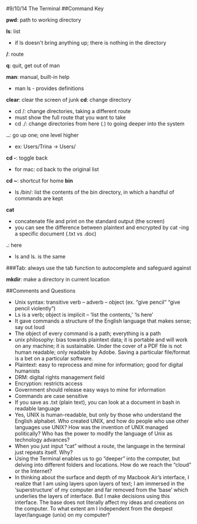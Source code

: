 #9/10/14 The Terminal
##Command Key

**pwd**: path to working directory

**ls**: list
- if ls doesn't bring anything up; there is nothing in the directory

**/**: route

**q**: quit, get out of man

**man**: manual, built-in help 
- man ls - provides definitions

**clear**: clear the screen of junk
**cd**: change directory
- cd /: change directories, taking a different route
- must show the full route that you want to take
- cd ./: change directories from here (.) to going deeper into the system

**..**: go up one; one level higher
- ex: Users/Trina -> Users/

**cd -**: toggle back
- for mac: cd back to the original list

**cd ~**: shortcut for home
**bin**
- ls /bin/: list the contents of the bin directory, in which a handful of commands are kept

**cat**
- concatenate file and print on the standard output (the screen)
- you can see the difference between plaintext and encrypted by cat -ing a specific document (.txt vs .doc)

**.**: here
- ls and ls. is the same

###Tab: always use the tab function to autocomplete and safeguard against 

**mkdir**: make a directory in current location

##Comments and Questions
- Unix syntax: transitive verb – adverb – object (ex. “give pencil” “give pencil violently”)
- Ls is a verb; object is implicit – ‘list the contents,’ ‘ls here’
- It gave commands a structure of the English language that makes sense; say out loud
- The object of every command is a path; everything is a path
- unix philosophy: bias towards plaintext data; it is portable and will work on any machine; it is sustainable. Under the cover of a PDF file is not human readable; only readable by Adobe.  Saving a particular file/format is a bet on a particular software.
- Plaintext: easy to reprocess and mine for information; good for digital humanists
- DRM: digital rights management field
- Encryption: restricts access
- Government should release easy ways to mine for information
- Commands are case sensitive
- If you save as .txt (plain text), you can look at a document in bash in readable language
- Yes, UNIX is human-readable, but only by those who understand the English alphabet. Who created UNIX, and how do people who use other languages use UNIX?  How was the invention of UNIX managed politically?  Who has the power to modify the language of Unix as technology advances?
- When you just input “cat” without a route, the language in the terminal just repeats itself. Why?
- Using the Terminal enables us to go “deeper” into the computer, but delving into different folders and locations.  How do we reach the “cloud” or the Internet? 
- In thinking about the surface and depth of my Macbook Air’s interface, I realize that I am using layers upon layers of text; I am immersed in the ‘superstructure’ of my computer and far removed from the ‘base’ which underlies the layers of interface.  But I make decisions using this interface. The base does not literally affect my ideas and creations on the computer.  To what extent am I independent from the deepest layer/language (unix) on my computer?